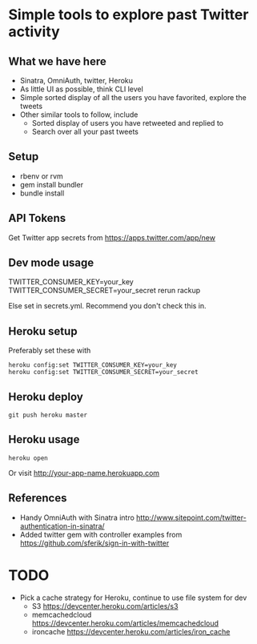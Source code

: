 # Simple tools to explore past Twitter activity

## What we have here
- Sinatra, OmniAuth, twitter, Heroku
- As little UI as possible, think CLI level
- Simple sorted display of all the users you have favorited, explore the
  tweets
- Other similar tools to follow, include
    - Sorted display of users you have retweeted and replied to
    - Search over all your past tweets

## Setup
- rbenv or rvm
- gem install bundler
- bundle install

## API Tokens
Get Twitter app secrets from https://apps.twitter.com/app/new

## Dev mode usage
TWITTER_CONSUMER_KEY=your_key TWITTER_CONSUMER_SECRET=your_secret rerun rackup

Else set in secrets.yml. Recommend you don't check this in.

## Heroku setup
Preferably set these with

    heroku config:set TWITTER_CONSUMER_KEY=your_key
    heroku config:set TWITTER_CONSUMER_SECRET=your_secret

## Heroku deploy
    git push heroku master

## Heroku usage
    heroku open

Or visit http://your-app-name.herokuapp.com

## References
- Handy OmniAuth with Sinatra intro
  http://www.sitepoint.com/twitter-authentication-in-sinatra/
- Added twitter gem with controller examples from
  https://github.com/sferik/sign-in-with-twitter

# TODO

- Pick a cache strategy for Heroku, continue to use file system for dev
    - S3 https://devcenter.heroku.com/articles/s3
    - memcachedcloud
      https://devcenter.heroku.com/articles/memcachedcloud
    - ironcache https://devcenter.heroku.com/articles/iron_cache
